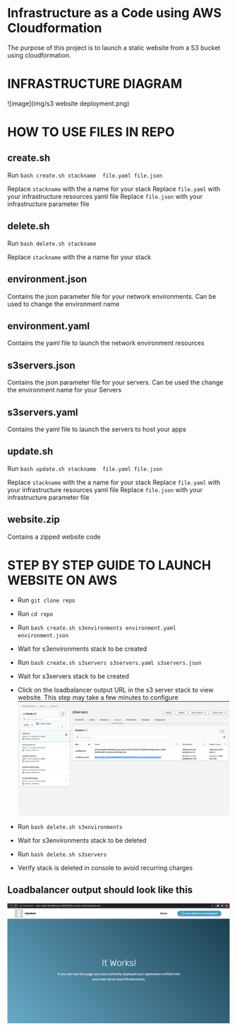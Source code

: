 # Infrastructure as a Code using AWS Cloudformation
The purpose of this project is to launch a static website from a S3 bucket using cloudformation.


# INFRASTRUCTURE DIAGRAM
![image](img/s3 website deployment.png)


# HOW TO USE FILES IN REPO

create.sh
---------------

Run `bash create.sh stackname  file.yaml file.json`

Replace `stackname` with the a name for your stack
Replace `file.yaml` with your infrastructure resources yaml file
Replace `file.json` with your infrastructure parameter file

delete.sh
----------------
Run `bash delete.sh stackname`

Replace `stackname` with the a name for your stack

environment.json
-----------------------
Contains the json parameter file for your network environments. Can be used to change the environment name


environment.yaml
-----------------------
Contains the yaml file to launch the network environment resources


s3servers.json
---------------------
Contains the json parameter file for your servers. Can be used the change the environment name for your Servers


s3servers.yaml
--------------------
Contains the yaml file to launch the servers to host your apps


update.sh
-------------------
Run `bash update.sh stackname  file.yaml file.json`

Replace `stackname` with the a name for your stack
Replace `file.yaml` with your infrastructure resources yaml file
Replace `file.json` with your infrastructure parameter file


website.zip
-------------------
Contains a zipped website code


# STEP BY STEP GUIDE TO LAUNCH WEBSITE ON AWS
* Run `git clone repo`

* Run `cd repo`

* Run `bash create.sh s3environments environment.yaml environment.json`

* Wait for s3environments stack to be created

* Run `bash create.sh s3servers s3servers.yaml s3servers.json`

* Wait for s3servers stack to be created

* Click on the loadbalancer output URL in the s3 server stack to view website.
  This step may take a few minutes to configure
  ![image](img/loadbalancer_URL.png)

* Run `bash delete.sh s3environments`

* Wait for s3environments stack to be deleted

* Run `bash delete.sh s3servers`

* Verify stack is deleted in console to avoid recurring charges


Loadbalancer output should look like this
-----------------------------------------------
![image](img/website_screenshot.png)
